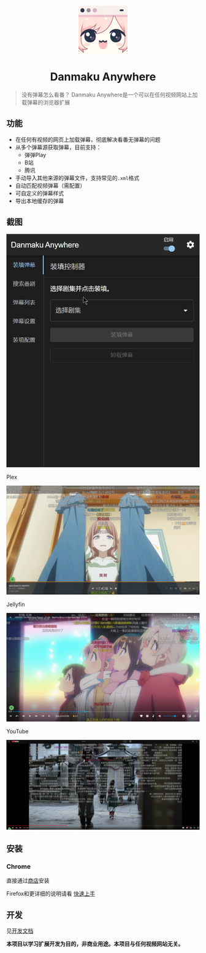 <div align="center">
  <img width="128" height="128" src="./assets/logo.png">
  <h1>
    Danmaku Anywhere
  </h1>
</div>

> 没有弹幕怎么看番？
> Danmaku Anywhere是一个可以在任何视频网站上加载弹幕的浏览器扩展

## 功能

- 在任何有视频的网页上加载弹幕，彻底解决看番无弹幕的问题
- 从多个弹幕源获取弹幕，目前支持：
  - 弹弹Play
  - B站
  - 腾讯
- 手动导入其他来源的弹幕文件，支持常见的`.xml`格式
- 自动匹配视频弹幕（需配置）
- 可自定义的弹幕样式
- 导出本地缓存的弹幕

## 截图

![UI](./assets/ui_tour_cn.gif)

Plex

![Plex](./assets/screenshot_plex.png)

Jellyfin

![Jellyfin](./assets/screenshot_jellyfin.png)

YouTube

![YouTube](./assets/screenshot_youtube.png)

## 安装

### Chrome

直接通过[商店](https://chromewebstore.google.com/detail/danmaku-anywhere/jnflbkkmffognjjhibkjnomjedogmdpo?hl=zh)安装

Firefox和更详细的说明请看 [快速上手](https://danmaku.weeblify.app/getting-started/)

## 开发

见[开发文档](https://danmaku.weeblify.app/development/structure/)

**本项目以学习扩展开发为目的，非商业用途。本项目与任何视频网站无关。**